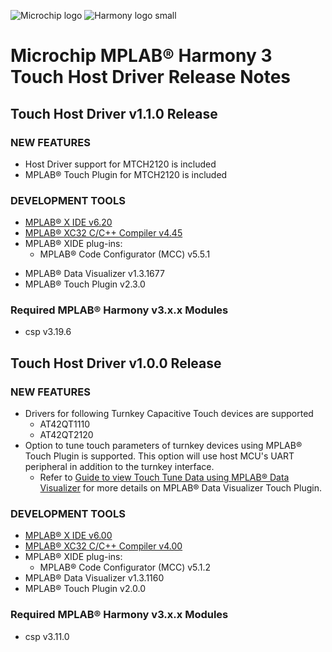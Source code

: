 ﻿![Microchip logo](https://raw.githubusercontent.com/wiki/Microchip-MPLAB-Harmony/Microchip-MPLAB-Harmony.github.io/images/microchip_logo.png)
![Harmony logo small](https://raw.githubusercontent.com/wiki/Microchip-MPLAB-Harmony/Microchip-MPLAB-Harmony.github.io/images/microchip_mplab_harmony_logo_small.png)

#  Microchip MPLAB® Harmony 3 Touch Host Driver Release Notes

## Touch Host Driver v1.1.0 Release
### NEW FEATURES
* Host Driver support for MTCH2120 is included
* MPLAB® Touch Plugin for MTCH2120 is included 
### DEVELOPMENT TOOLS 
- [MPLAB® X IDE v6.20](https://www.microchip.com/en-us/tools-resources/develop/mplab-x-ide)
- [MPLAB® XC32 C/C++ Compiler v4.45](https://www.microchip.com/en-us/tools-resources/develop/mplab-xc-compilers)
- MPLAB® XIDE plug-ins:
  - MPLAB® Code Configurator (MCC) v5.5.1
* MPLAB® Data Visualizer v1.3.1677
* MPLAB® Touch Plugin v2.3.0
### Required MPLAB® Harmony v3.x.x Modules 
* csp v3.19.6

## Touch Host Driver v1.0.0 Release
### NEW FEATURES
* Drivers for following Turnkey Capacitive Touch devices are supported
  * AT42QT1110
  * AT42QT2120
* Option to tune touch parameters of turnkey devices using MPLAB® Touch Plugin is supported. This option will use host MCU's UART peripheral in addition to the turnkey interface.
  * Refer to [Guide to view Touch Tune Data using MPLAB® Data Visualizer](https://onlinedocs.microchip.com/v2/keyword-lookup?keyword=bidirectional_touch_tuning&version=latest&redirect=true) for more details on MPLAB® Data Visualizer Touch Plugin.
### DEVELOPMENT TOOLS 
* [MPLAB® X IDE v6.00](https://www.microchip.com/en-us/tools-resources/develop/mplab-x-ide)
* [MPLAB® XC32 C/C++ Compiler v4.00](https://www.microchip.com/mplab/compilers)
* MPLAB® XIDE plug-ins:
    * MPLAB® Code Configurator (MCC) v5.1.2
* MPLAB® Data Visualizer v1.3.1160
* MPLAB® Touch Plugin v2.0.0
### Required MPLAB® Harmony v3.x.x Modules 
* csp v3.11.0





